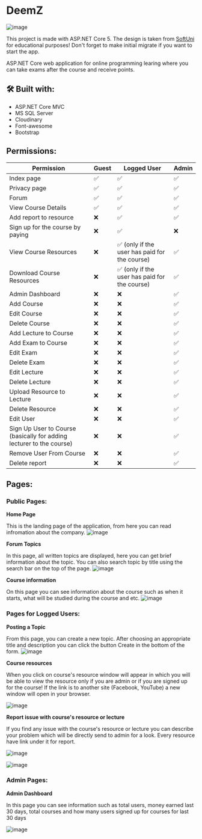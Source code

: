 # DeemZ

![image](https://user-images.githubusercontent.com/56674380/129486206-6f0a40c7-fe25-46cd-8b84-933e5e3d2532.png)

This project is made with ASP.NET Core 5. The design is taken from [SoftUni](https://softuni.bg/) for educational purposes! Don't forget to make initial migrate if you want to start the app.

ASP.NET Core web application for online programming learing where you can take exams after the course and receive points.

## 🛠 Built with:
- ASP.NET Core MVC
- MS SQL Server
- Cloudinary
- Font-awesome
- Bootstrap

## Permissions:
Permission | Guest | Logged User | Admin
-- | ---- | ---- | ---
Index page | ✅ | ✅ | ✅
Privacy page | ✅ | ✅ | ✅
Forum | ✅ | ✅ | ✅
View Course Details | ✅ | ✅ | ✅
Add report to resource | ❌ | ✅ | ✅
Sign up for the course by paying | ❌ | ✅ | ❌
View Course Resources | ❌ | ✅ (only if the user has paid for the course)| ✅
Download Course Resources | ❌ | ✅ (only if the user has paid for the course)| ✅
Admin Dashboard  | ❌ | ❌ | ✅
Add Course  | ❌ | ❌ | ✅
Edit Course  | ❌ | ❌ | ✅
Delete Course  | ❌ | ❌ | ✅
Add Lecture to Course  | ❌ | ❌ | ✅
Add Exam to Course  | ❌ | ❌ | ✅
Edit Exam  | ❌ | ❌ | ✅
Delete Exam  | ❌ | ❌ | ✅
Edit Lecture  | ❌ | ❌ | ✅
Delete Lecture  | ❌ | ❌ | ✅
Upload Resource to Lecture  | ❌ | ❌ | ✅
Delete Resource | ❌ | ❌ | ✅
Edit User | ❌ | ❌ | ✅
Sign Up User to Course (basically for adding lecturer to the course) | ❌ | ❌ | ✅
Remove User From Course | ❌ | ❌ | ✅
Delete report | ❌ | ❌ | ✅

## Pages:

### Public Pages:

**Home Page**

This is the landing page of the application, from here you can read infromation about the company.
![image](https://user-images.githubusercontent.com/56674380/129486952-c0732410-b630-4eab-98b8-f5e451f72315.png)

**Forum Topics**

In this page, all written topics are displayed, here you can get brief information about the topic. You can also search topic by title using the search bar on the top of the page.
![image](https://user-images.githubusercontent.com/56674380/129487234-70a9fea8-2a4b-462a-985b-04934093adc2.png)

**Course information**

On this page you can see information about the course such as when it starts, what will be studied during the course and etc.
![image](https://user-images.githubusercontent.com/56674380/129883919-887da01f-693e-4d3d-8e35-183bbe054889.png)


### Pages for Logged Users:
**Posting a Topic**

From this page, you can create a new topic. After choosing an appropriate title and description you can click the button Create in the bottom of the form.
![image](https://user-images.githubusercontent.com/56674380/129487333-1704af2b-e5b5-4921-b5c9-8ab6dbab1362.png)

**Course resources**

When you click on course's resource window will appear in which you will be able to view the resource only if you are admin or if you are signed up for the course! If the link is to another site (Facebook, YouTube) a new window will open in your browser.

![image](https://user-images.githubusercontent.com/56674380/129884999-5253563c-09da-4f29-b819-defcb18193cb.png)

**Report issue with course's resource or lecture**

If you find any issue with the course's resource or lecture you can describe your problem which will be directly send to admin for a look. Every resource have link under it for report.

![image](https://user-images.githubusercontent.com/56674380/129885651-9abf83b5-94fd-45db-8789-9a413ca89124.png)

![image](https://user-images.githubusercontent.com/56674380/129885299-0fe689d5-e7de-45fe-9423-34113888a78d.png)

### Admin Pages:

**Admin Dashboard**

In this page you can see information such as total users, money earned last 30 days, total courses and how many users signed up for courses for last 30 days

![image](https://user-images.githubusercontent.com/56674380/129886615-83c516b4-9645-4fb7-b637-bbbf01094426.png)
